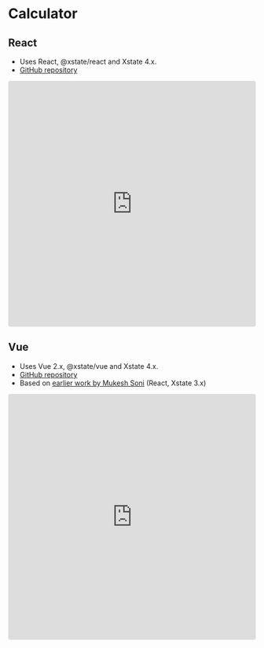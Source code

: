 # Calculator

## React

- Uses React, @xstate/react and Xstate 4.x.
- [GitHub repository](https://github.com/GiancarlosIO/xstate-react-calculator)

<iframe
     src="https://codesandbox.io/embed/github/GiancarlosIO/xstate-react-calculator/tree/master/?fontsize=14&hidenavigation=1&theme=dark"
     style="width:100%; height:500px; border:0; border-radius: 4px; overflow:hidden;"
     title="GiancarlosIO/xstate-react-calculator"
     allow="accelerometer; ambient-light-sensor; camera; encrypted-media; geolocation; gyroscope; hid; microphone; midi; payment; usb; vr; xr-spatial-tracking"
     sandbox="allow-forms allow-modals allow-popups allow-presentation allow-same-origin allow-scripts"
   ></iframe>

## Vue

- Uses Vue 2.x, @xstate/vue and Xstate 4.x.
- [GitHub repository](https://github.com/Glutnix/xstate-vue-calculator/tree/master/)
- Based on [earlier work by Mukesh Soni](https://github.com/mukeshsoni/statechart-calculator) (React, Xstate 3.x)

<iframe src="https://codesandbox.io/embed/github/Glutnix/xstate-vue-calculator/tree/master/?fontsize=14&hidenavigation=1&initialpath=%2Fsrc%2FcalculatorStateGraph.js&module=%2Fsrc%2FcalculatorStategraph.js&theme=dark&view=preview"style="width:100%; height:500px; border:0; border-radius: 4px; overflow:hidden;" title="xstate-vue-calculator" sandbox="allow-modals allow-forms allow-popups allow-scripts allow-same-origin"></iframe>
